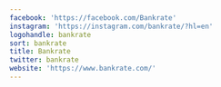 ```yaml
---
facebook: 'https://facebook.com/Bankrate'
instagram: 'https://instagram.com/bankrate/?hl=en'
logohandle: bankrate
sort: bankrate
title: Bankrate
twitter: bankrate
website: 'https://www.bankrate.com/'
---
```

